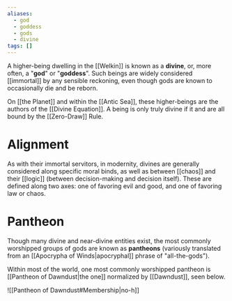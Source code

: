 ```yaml
---
aliases:
  - god
  - goddess
  - gods
  - divine
tags: []
---
```

A higher-being dwelling in the [[Welkin]] is known as a **divine**, or, more often, a "**god**" or "**goddess**". Such beings are widely considered [[immortal]] by any sensible reckoning, even though gods are known to occasionally die and be reborn. 

On [[the Planet]] and within the [[Antic Sea]], these higher-beings are the authors of the [[Divine Equation]]. A being is only truly divine if it  and are all bound by the [[Zero-Draw]] Rule.

# Alignment
As with their immortal servitors, in modernity, divines are generally considered along specific moral binds, as well as between [[chaos]] and their [[logic]] (between decision-making and decision itself). These are defined along two axes: one of favoring evil and good, and one of favoring law or chaos.

# Pantheon

Though many divine and near-divine entities exist, the most commonly worshipped groups of gods are known as **pantheons** (variously translated from an [[Apocrypha of Winds|apocryphal]] phrase of "all-the-gods"). 

Within most of the world, one most commonly worshipped pantheon is [[Pantheon of Dawndust|the one]] normalized by [[Dawndust]], seen below.

![[Pantheon of Dawndust#Membership|no-h]]